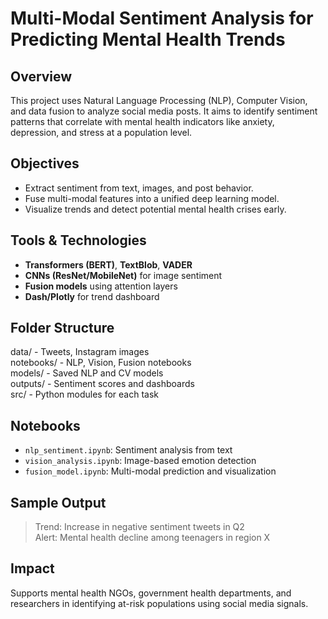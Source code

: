 # Multi-Modal Sentiment Analysis for Predicting Mental Health Trends

## Overview
This project uses Natural Language Processing (NLP), Computer Vision, and data fusion to analyze social media posts. It aims to identify sentiment patterns that correlate with mental health indicators like anxiety, depression, and stress at a population level.

## Objectives
- Extract sentiment from text, images, and post behavior.
- Fuse multi-modal features into a unified deep learning model.
- Visualize trends and detect potential mental health crises early.

## Tools & Technologies
- **Transformers (BERT)**, **TextBlob**, **VADER**
- **CNNs (ResNet/MobileNet)** for image sentiment
- **Fusion models** using attention layers
- **Dash/Plotly** for trend dashboard

## Folder Structure
data/ - Tweets, Instagram images  
notebooks/ - NLP, Vision, Fusion notebooks  
models/ - Saved NLP and CV models  
outputs/ - Sentiment scores and dashboards  
src/ - Python modules for each task

## Notebooks
- `nlp_sentiment.ipynb`: Sentiment analysis from text  
- `vision_analysis.ipynb`: Image-based emotion detection  
- `fusion_model.ipynb`: Multi-modal prediction and visualization

## Sample Output
> Trend: Increase in negative sentiment tweets in Q2  
> Alert: Mental health decline among teenagers in region X

## Impact
Supports mental health NGOs, government health departments, and researchers in identifying at-risk populations using social media signals.
